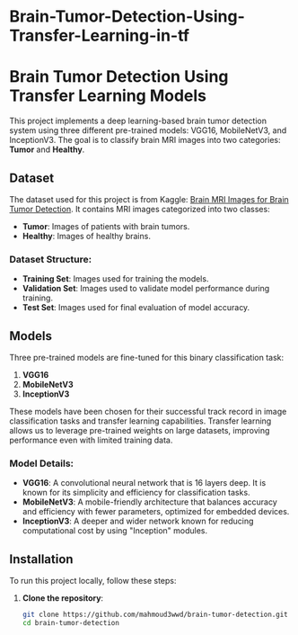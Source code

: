 # Brain-Tumor-Detection-Using-Transfer-Learning-in-tf

# Brain Tumor Detection Using Transfer Learning Models

This project implements a deep learning-based brain tumor detection system using three different pre-trained models: VGG16, MobileNetV3, and InceptionV3. The goal is to classify brain MRI images into two categories: **Tumor** and **Healthy**.

## Dataset

The dataset used for this project is from Kaggle: [Brain MRI Images for Brain Tumor Detection](https://www.kaggle.com/datasets/navoneel/brain-mri-images-for-brain-tumor-detection). It contains MRI images categorized into two classes:
- **Tumor**: Images of patients with brain tumors.
- **Healthy**: Images of healthy brains.

### Dataset Structure:
- **Training Set**: Images used for training the models.
- **Validation Set**: Images used to validate model performance during training.
- **Test Set**: Images used for final evaluation of model accuracy.

## Models

Three pre-trained models are fine-tuned for this binary classification task:
1. **VGG16**
2. **MobileNetV3**
3. **InceptionV3**

These models have been chosen for their successful track record in image classification tasks and transfer learning capabilities. Transfer learning allows us to leverage pre-trained weights on large datasets, improving performance even with limited training data.

### Model Details:
- **VGG16**: A convolutional neural network that is 16 layers deep. It is known for its simplicity and efficiency for classification tasks.
- **MobileNetV3**: A mobile-friendly architecture that balances accuracy and efficiency with fewer parameters, optimized for embedded devices.
- **InceptionV3**: A deeper and wider network known for reducing computational cost by using "Inception" modules.


## Installation

To run this project locally, follow these steps:

1. **Clone the repository**:

   ```bash
   git clone https://github.com/mahmoud3wwd/brain-tumor-detection.git
   cd brain-tumor-detection

